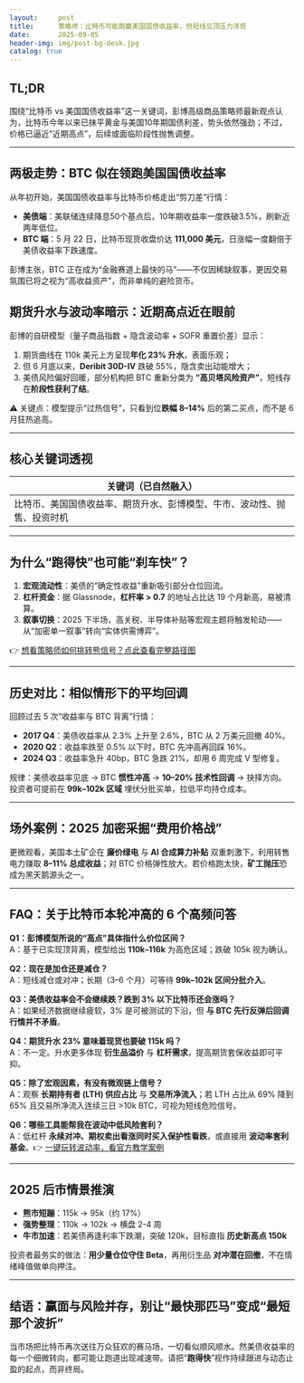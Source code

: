 ```yaml
---
layout:     post
title:      策略师：比特币可能跑赢美国国债收益率，但短线见顶压力浮现
date:       2025-09-05
header-img: img/post-bg-desk.jpg
catalog: true
---
```


## TL;DR  
围绕“比特币 vs 美国国债收益率”这一关键词，彭博高级商品策略师最新观点认为，比特币今年以来已抹平黄金与美国10年期国债利差，势头依然强劲；不过，价格已逼近“近期高点”，后续或面临阶段性抛售调整。

---

## 两极走势：BTC 似在领跑美国国债收益率

从年初开始，美国国债收益率与比特币价格走出“剪刀差”行情：

- **美债端**：美联储连续降息50个基点后，10年期收益率一度跌破3.5%，刷新近两年低位。  
- **BTC 端**：5 月 22 日，比特币现货收盘价达 **111,000 美元**，日涨幅一度翻倍于美债收益率下跌速度。

彭博主张，BTC 正在成为“金融赛道上最快的马”——不仅因稀缺叙事，更因交易氛围已将之视为“高收益资产”，而非单纯的避险货币。

## 期货升水与波动率暗示：近期高点近在眼前

彭博的自研模型（量子商品指数 + 隐含波动率 + SOFR 重置价差）显示：

1. 期货曲线在 110k 美元上方呈现**年化 23% 升水**，表面乐观；  
2. 但 6 月底以来，**Deribit 30D-IV** 跌破 55%，隐含卖出动能增大；  
3. 美债风险偏好回暖，部分机构把 BTC 重新分类为 **“高贝塔风险资产”**，短线存在**阶段性获利了结**。

⚠️ 关键点：模型提示“过热信号”，只看到位**跌幅 8–14%** 后的第二买点，而不是 6 月狂热追高。

---

## 核心关键词透视

| 关键词（已自然融入） |
|----------------|
| 比特币、美国国债收益率、期货升水、彭博模型、牛市、波动性、抛售、投资时机 |

---

## 为什么“跑得快”也可能“刹车快”？

1. **宏观流动性**：美债的“确定性收益”重新吸引部分仓位回流。  
2. **杠杆资金**：据 Glassnode，**杠杆率 > 0.7** 的地址占比达 19 个月新高，易被清算。  
3. **叙事切换**：2025 下半场，高关税、半导体补贴等宏观主题将触发轮动——从“加密单一叙事”转向“实体供需博弈”。

👉 [想看策略师如何挑转熊信号？点此查看完整路径图](https://okxdog.com/)

---

## 历史对比：相似情形下的平均回调

回顾过去 5 次“收益率与 BTC 背离”行情：

- **2017 Q4**：美债收益率从 2.3% 上升至 2.6%，BTC 从 2 万美元回撤 40%。  
- **2020 Q2**：收益率跌至 0.5% 以下时，BTC 先冲高再回踩 16%。  
- **2024 Q3**：收益率急升 40bp，BTC 急跌 21%，却用 6 周完成 V 型修复。

规律：美债收益率见底 → BTC **惯性冲高** → **10–20% 技术性回调** → 抉择方向。  
投资者可提前在 **99k–102k 区域** 埋伏分批买单，拉低平均持仓成本。

---

## 场外案例：2025 加密采掘“费用价格战”

更微观看，美国本土矿企在 **廉价绿电** 与 **AI 合成算力补贴** 双重刺激下，利用转售电力赚取 **8–11% 总成收益**；对 BTC 价格弹性放大。若价格跑太快，**矿工抛压**恐成为黑天鹅源头之一。

---

## FAQ：关于比特币本轮冲高的 6 个高频问答

**Q1：彭博模型所说的“高点”具体指什么价位区间？**  
A：基于已实现顶背离，模型给出 **110k–116k** 为高危区域；跌破 105k 视为确认。

**Q2：现在是加仓还是减仓？**  
A：短线减仓或对冲；长期（3–6 个月）可等待 **99k–102k 区间分批介入**。

**Q3：美债收益率会不会继续跌？跌到 3% 以下比特币还会涨吗？**  
A：如果经济数据继续疲软，3% 是可被测试的下沿，但 **与 BTC 先行反弹后回调行情并不矛盾**。

**Q4：期货升水 23% 意味着现货也要破 115k 吗？**  
A：不一定。升水更多体现 **衍生品溢价** 与 **杠杆需求**，提高期货套保收益即可平抑。

**Q5：除了宏观因素，有没有微观链上信号？**  
A：观察 **长期持有者 (LTH) 供应占比** 与 **交易所净流入**；若 LTH 占比从 69% 降到 65% 且交易所净流入连续三日 >10k BTC，可视为短线危险信号。

**Q6：哪些工具能帮我在波动中低风险套利？**  
A：低杠杆 **永续对冲、期权卖出看涨同时买入保护性看跌**，或直接用 **波动率套利基金**。👉 [一键玩转波动率，看官方教学案例](https://okxdog.com/)

---

## 2025 后市情景推演

- **熊市短蹦**：115k → 95k（约 17%）  
- **强势整理**：110k → 102k → 横盘 2-4 周  
- **牛市加速**：若美债再逢利率下跌潮，突破 120k，目标直指 **历史新高点 150k**

投资者最务实的做法：**用少量仓位守住 Beta**，再用衍生品 **对冲潜在回撤**，不在情绪峰值做单向押注。

---

## 结语：赢面与风险并存，别让“最快那匹马”变成“最短那个波折”

当市场把比特币再次送往万众狂欢的赛马场，一切看似顺风顺水。然美债收益率的每一个细微转向，都可能让跑道出现减速带。请把“**跑得快**”视作持续跟进与动态止盈的起点，而非终局。